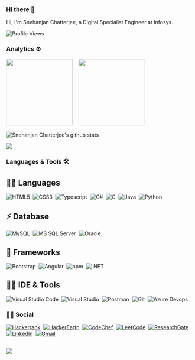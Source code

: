 ### Hi there 👋

<!--
**SnehanjanChatterjee/SnehanjanChatterjee** is a ✨ _special_ ✨ repository because its `README.md` (this file) appears on your GitHub profile.

Here are some ideas to get you started:

- 🔭 I’m currently working on ...
- 🌱 I’m currently learning ...
- 👯 I’m looking to collaborate on ...
- 🤔 I’m looking for help with ...
- 💬 Ask me about ...
- 📫 How to reach me: ...
- 😄 Pronouns: ...
- ⚡ Fun fact: ...
-->

Hi, I'm Snehanjan Chatterjee, a Digital Specialist Engineer at Infosys.

![Profile Views](http://estruyf-github.azurewebsites.net/api/VisitorHit?user=SnehanjanChatterjee&repo=SnehanjanChatterjee&countColorcountColor)

### Analytics ⚙️
  
<p>
  <img height="180em" src="https://github-readme-streak-stats.herokuapp.com/?user=SnehanjanChatterjee&theme=dark"/>
	&nbsp;&nbsp;
  <img height="180em" src="https://github-readme-stats.vercel.app/api/top-langs/?username=SnehanjanChatterjee&layout=compact&langs_count=8&hide=HCL&theme=dark"/>
<p>
  
![Snehanjan Chatterjee's github stats](https://github-readme-stats.vercel.app/api?username=SnehanjanChatterjee&show_icons=true&theme=dark)

![](https://raw.githubusercontent.com/SnehanjanChatterjee/SnehanjanChatterjee/main/profile-summary-card-output/github_dark/0-profile-details.svg)

### Languages & Tools 🛠

## 👩‍💻 Languages

![HTML5](https://img.shields.io/badge/HTML5-E34F26?style=for-the-badge&logo=html5&logoColor=white)&nbsp;
![CSS3](https://img.shields.io/badge/CSS3-1572B6?style=for-the-badge&logo=css3&logoColor=white)&nbsp;
![Typescript](https://img.shields.io/badge/TypeScript-007ACC?style=for-the-badge&logo=typescript&logoColor=white)&nbsp;
![C#](https://img.shields.io/badge/C%23-239120?style=for-the-badge&logo=c-sharp&logoColor=white)&nbsp;
![C](https://img.shields.io/badge/C-00599C?style=for-the-badge&logo=c&logoColor=white)&nbsp;
![Java](https://img.shields.io/badge/Java-ED8B00?style=for-the-badge&logo=java&logoColor=white)&nbsp;
![Python](https://img.shields.io/badge/Python-3776AB?style=for-the-badge&logo=python&logoColor=white)&nbsp;

## ⚡ Database

![MySQL](https://img.shields.io/badge/MySQL-00000F?style=for-the-badge&logo=mysql&logoColor=white)&nbsp;
![MS SQL Server](https://img.shields.io/badge/Microsoft_SQL_Server-CC2927?style=for-the-badge&logo=microsoft-sql-server&logoColor=white)&nbsp;
![Oracle](https://img.shields.io/badge/Oracle-F80000?style=for-the-badge&logo=oracle&logoColor=black)&nbsp;

## 🚀 Frameworks

![Bootstrap](https://img.shields.io/badge/Bootstrap-563D7C?style=for-the-badge&logo=bootstrap&logoColor=white)&nbsp;
![Angular](https://img.shields.io/badge/Angular-DD0031?style=for-the-badge&logo=angular&logoColor=white)&nbsp;
![npm](https://img.shields.io/badge/npm-CB3837?style=for-the-badge&logo=npm&logoColor=white)&nbsp;
![.NET](https://img.shields.io/badge/.NET-512BD4?style=for-the-badge&logo=dotnet&logoColor=white)&nbsp;

## 👩‍💻 IDE & Tools

![Visual Studio Code](https://img.shields.io/badge/Visual_Studio_Code-0078D4?style=for-the-badge&logo=visual%20studio%20code&logoColor=white)&nbsp;
![Visual Studio](https://img.shields.io/badge/Visual_Studio-5C2D91?style=for-the-badge&logo=visual%20studio&logoColor=white)&nbsp;
![Postman](https://img.shields.io/badge/Postman-FF6C37?style=for-the-badge&logo=Postman&logoColor=white)&nbsp;
![Git](https://img.shields.io/badge/Git-F05032?style=for-the-badge&logo=git&logoColor=white)&nbsp;
![Azure Devops](https://img.shields.io/badge/Azure_DevOps-0078D7?style=for-the-badge&logo=azure-devops&logoColor=white)&nbsp;

<!--## Skills

<img src="https://img.shields.io/badge/HTML5-ff7851" /> <img src="https://img.shields.io/badge/CSS3-44b2fb" /> <img src="https://img.shields.io/badge/JavaScript -ffc742" /> <img src="https://img.shields.io/badge/Bootstrap -563d7c" />
<img src="https://img.shields.io/badge/JAVA -FF0000" />  
-->

<!-- </br>
<details>
	<summary>Skills</summary>
	<ul>
    		<li>C</li>
		<li>Core Java</li>
		<li>C#</li>
		<li>.NET Core</li>
		<li>Angular</li>
		<li>MS SQL Server</li>
		<li>MySql</li>
		<li>Oracle</li>
  	</ul>
</details>
<details>
	<summary>Tools</summary>
	<ul>
    		<li>Visual Studio Code</li>
		<li>Visual Studio 2019</li>
  	</ul>
</details>
<details>
	<summary>Operating Systems</summary>
	<ul>
		<li>Windows</li>
    		<li>Ubuntu</li>
	</ul>
</details>
</br> 
</br> -->
	


### 👨👩 Social

<a href="https://www.hackerrank.com/snehanjan_29">![Hackerrank](https://img.shields.io/badge/-Hackerrank-2EC866?style=for-the-badge&logo=HackerRank&logoColor=white)</a>&nbsp;
<a href="https://www.hackerearth.com/@snehanjan1">![HackerEarth](https://img.shields.io/badge/HackerEarth-%232C3454.svg?&style=for-the-badge&logo=HackerEarth&logoColor=Blue)</a>&nbsp;
<a href="https://www.codechef.com/users/snehanjan29">![CodeChef](https://img.shields.io/badge/-CodeChef-5B4638?style=for-the-badge&logo=CodeChef&logoColor=white)</a>&nbsp;
<a href="https://leetcode.com/SnehanjanChatterjee/">![LeetCode](https://img.shields.io/badge/-LeetCode-FFA116?style=for-the-badge&logo=LeetCode&logoColor=black)</a>&nbsp;
<a href="https://www.researchgate.net/profile/Snehanjan-Chatterjee-2/research">![ResearchGate](https://img.shields.io/badge/Research_Gate-00CCBB.svg?&style=for-the-badge&logo=ResearchGate&logoColor=white)</a>&nbsp;
<a href="https://www.linkedin.com/in/chatterjee-snehanjan/">![LinkedIn](https://img.shields.io/badge/LinkedIn-0077B5?style=for-the-badge&logo=linkedin&logoColor=white)</a>&nbsp;
<a href="mailto:snehanjan.29@gmail.com">![Gmail](https://img.shields.io/badge/Gmail-D14836?style=for-the-badge&logo=gmail&logoColor=white)</a>&nbsp;
<br>
<br>

<a href="https://drive.google.com/file/d/1PHraFKqHaD6BSLYmjkwOg8xuPcytvj4R/view?usp=sharing"><img src="https://img.shields.io/badge/🔽Download_My_CV-002366"/></a>&nbsp;

<!-- <a href="https://www.linkedin.com/in/snehanjan-c-23207094/"><img src="https://img.shields.io/badge/LinkedIn-%230077B5.svg?&style=flat-square&logo=linkedin&logoColor=white" alt="LinkedIn"></a>&nbsp; -->
<!-- <a href="#"><img src="https://img.shields.io/badge/Instagram-%23E4405F.svg?&style=flat-square&logo=instagram&logoColor=white" alt="Instagram"></a>&nbsp;
<a href="#"><img src="https://img.shields.io/badge/Facebook-%231877F2.svg?&style=flat-square&logo=facebook&logoColor=white" alt="Facebook"></a>&nbsp; -->

